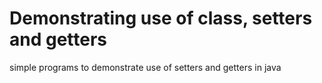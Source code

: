 # Demonstrating use of class, setters and getters
simple programs to demonstrate use of setters and getters in java

